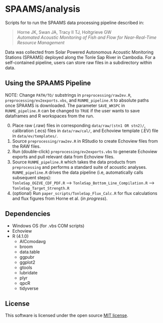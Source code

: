 # SPAAMS/analysis
Scripts for to run the SPAAMS data processing pipeline described in:

>Horne JK, Swan JA, Tracy II TJ, Holtgrieve GW  
*Automated Acoustic Monitoring of Fish and Flow for Near-Real-Time Resource Management*

Data was collected from Solar Powered Autonomous Acoustic Monitoring Stations (SPAAMS) deployed along the Tonle Sap River in Cambodia. For a self-contained pipeline, users can store raw files in a subdirectory within data.

## Using the SPAAMS Pipeline
NOTE: Change ``PATH/TO/`` substrings in ``preprocessing/raw2ev.R``, ``preprocessing/ev2exports.vbs``, and ``RUNME_pipeline.R`` to absolute paths once SPAAMS is downloaded. The parameter ``SAVE_WKSPC`` 
in ``RUNME_pipeline.R`` can be changed to ``TRUE`` if the user wants to save dataframes and R workspaces from the run.

0. Place raw (.raw) files in corresponding ``data/raw/(stn1 OR stn2)/``, calibration (.ecs) files in ``data/raw/cal/``, and Echoview template (.EV) file in ``data/ev/templates/``.
1. Source ``preprocessing/raw2ev.R`` in RStudio to create Echoview files from the RAW files.
2. Run (double-click) ``preprocessing/ev2exports.vbs`` to generate Echoview exports and pull relevant data from Echoview files.
3. Source ``RUNME_pipeline.R`` which takes the data products from ``preprocessing`` and performs a standard suite of acoustic analyses.  
``RUNME_pipeline.R`` drives the data pipeline (i.e, automatically calls subsequent steps):  
``TonleSap_OGIVE_CDF_PDF.R`` --> ``TonleSap_Bottom_Line_Compilation.R`` --> ``TonleSap_Target_Strength.R``
4. (optional) Run ``paper_scripts/TonleSap_Flux_Calc.R`` for flux calculations and flux figures from Horne et al. (*in progress*).

## Dependencies
* Windows OS (for .vbs COM scripts)
* Echoview
* R (4.1.0)
    * AICcmodavg
    * broom
    * data.table
    * ggpubr
    * ggplot2
    * gtools
    * lubridate
    * plyr
    * qpcR
    * tidyverse

## License
This software is licensed under the open source [MIT license](../LICENSE).